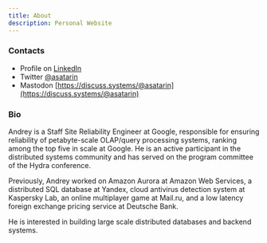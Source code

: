 ```yaml
---
title: About
description: Personal Website
---
```


### Contacts

* Profile on [LinkedIn](https://www.linkedin.com/in/asatarin/)
* Twitter [@asatarin](https://twitter.com/asatarin)
* Mastodon [https://discuss.systems/@asatarin](https://discuss.systems/@asatarin)

### Bio

Andrey is a Staff Site Reliability Engineer at Google, responsible for ensuring reliability of petabyte-scale
OLAP/query processing systems, ranking among the top five in scale at Google.
He is an active participant in the distributed systems community and has served on the program
committee of the Hydra conference.

Previously, Andrey worked on Amazon Aurora at Amazon Web Services, a distributed
SQL database at Yandex, cloud antivirus detection system at Kaspersky Lab,
an online multiplayer game at Mail.ru, and a low latency foreign exchange pricing service at Deutsche Bank.

He is interested in building large scale distributed databases and backend systems.
